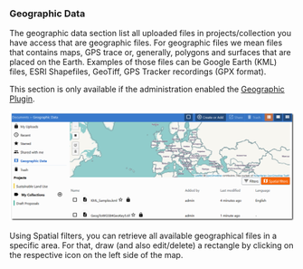 ### Geographic Data

The geographic data section list all uploaded files in projects/collection you have access that are geographic files. For geographic files we mean files that contains maps, GPS trace or, generally, polygons and surfaces that are placed on the Earth. Examples of those files can be Google Earth (KML) files, ESRI Shapefiles, GeoTiff, GPS Tracker recordings (GPX format).

This section is only available if the administration enabled the [Geographic Plugin](../../plugins/geo/readme.md). 

![geodata](./images/geodata.png)

Using Spatial filters, you can retrieve all available geographical files in a specific area. For that, draw (and also edit/delete) a rectangle by clicking on the respective icon on the left side of the map.